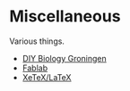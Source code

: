 Miscellaneous
=============

Various things.

 - [DIY Biology Groningen](./diybio.html)
 - [Fablab](./fablab.html)
 - [XeTeX/LaTeX](./xetex.html)

